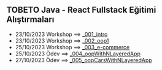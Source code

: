 ## TOBETO Java - React Fullstack Eğitimi Alıştırmaları
- 23/10/2023 Workshop ==> <a href="https://github.com/rdvngrsy/tobeto-java-1b/tree/master/Examples/_001_intro">_001_intro</a>
- 23/10/2023 Workshop ==> <a href="https://github.com/rdvngrsy/tobeto-java-1b/tree/master/Examples/_002_oop1">_002_oop1</a>
- 25/10/2023 Workshop ==> <a href="https://github.com/rdvngrsy/tobeto-java-1b/tree/master/Examples/_003_e-commerce">_003_e-commerce</a>
- 25/10/2023 Ödev ==> <a href="https://github.com/rdvngrsy/tobeto-java-1b/tree/master/Examples/_004_oopWithNLayeredApp">_004_oopWithNLayeredApp</a>
- 27/10/2023 Ödev ==> <a href="https://github.com/rdvngrsy/tobeto-java-1b/tree/master/Examples/_005_oopCarsWithNLayeredApp">_005_oopCarsWithNLayeredApp</a>
